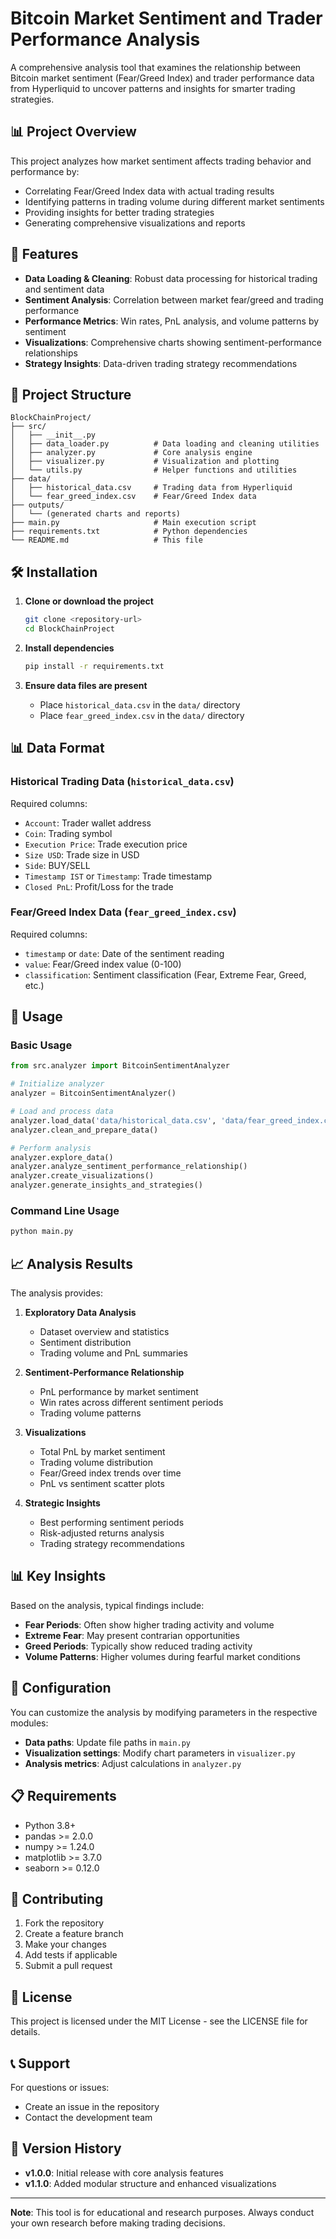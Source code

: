 # Bitcoin Market Sentiment and Trader Performance Analysis

A comprehensive analysis tool that examines the relationship between Bitcoin market sentiment (Fear/Greed Index) and trader performance data from Hyperliquid to uncover patterns and insights for smarter trading strategies.

## 📊 Project Overview

This project analyzes how market sentiment affects trading behavior and performance by:
- Correlating Fear/Greed Index data with actual trading results
- Identifying patterns in trading volume during different market sentiments
- Providing insights for better trading strategies
- Generating comprehensive visualizations and reports

## 🚀 Features

- **Data Loading & Cleaning**: Robust data processing for historical trading and sentiment data
- **Sentiment Analysis**: Correlation between market fear/greed and trading performance
- **Performance Metrics**: Win rates, PnL analysis, and volume patterns by sentiment
- **Visualizations**: Comprehensive charts showing sentiment-performance relationships
- **Strategy Insights**: Data-driven trading strategy recommendations

## 📁 Project Structure

```
BlockChainProject/
├── src/
│   ├── __init__.py
│   ├── data_loader.py          # Data loading and cleaning utilities
│   ├── analyzer.py             # Core analysis engine
│   ├── visualizer.py           # Visualization and plotting
│   └── utils.py                # Helper functions and utilities
├── data/
│   ├── historical_data.csv     # Trading data from Hyperliquid
│   └── fear_greed_index.csv    # Fear/Greed Index data
├── outputs/
│   └── (generated charts and reports)
├── main.py                     # Main execution script
├── requirements.txt            # Python dependencies
└── README.md                   # This file
```

## 🛠️ Installation

1. **Clone or download the project**
   ```bash
   git clone <repository-url>
   cd BlockChainProject
   ```

2. **Install dependencies**
   ```bash
   pip install -r requirements.txt
   ```

3. **Ensure data files are present**
   - Place `historical_data.csv` in the `data/` directory
   - Place `fear_greed_index.csv` in the `data/` directory

## 📊 Data Format

### Historical Trading Data (`historical_data.csv`)
Required columns:
- `Account`: Trader wallet address
- `Coin`: Trading symbol
- `Execution Price`: Trade execution price
- `Size USD`: Trade size in USD
- `Side`: BUY/SELL
- `Timestamp IST` or `Timestamp`: Trade timestamp
- `Closed PnL`: Profit/Loss for the trade

### Fear/Greed Index Data (`fear_greed_index.csv`)
Required columns:
- `timestamp` or `date`: Date of the sentiment reading
- `value`: Fear/Greed index value (0-100)
- `classification`: Sentiment classification (Fear, Extreme Fear, Greed, etc.)

## 🚀 Usage

### Basic Usage
```python
from src.analyzer import BitcoinSentimentAnalyzer

# Initialize analyzer
analyzer = BitcoinSentimentAnalyzer()

# Load and process data
analyzer.load_data('data/historical_data.csv', 'data/fear_greed_index.csv')
analyzer.clean_and_prepare_data()

# Perform analysis
analyzer.explore_data()
analyzer.analyze_sentiment_performance_relationship()
analyzer.create_visualizations()
analyzer.generate_insights_and_strategies()
```

### Command Line Usage
```bash
python main.py
```

## 📈 Analysis Results

The analysis provides:

1. **Exploratory Data Analysis**
   - Dataset overview and statistics
   - Sentiment distribution
   - Trading volume and PnL summaries

2. **Sentiment-Performance Relationship**
   - PnL performance by market sentiment
   - Win rates across different sentiment periods
   - Trading volume patterns

3. **Visualizations**
   - Total PnL by market sentiment
   - Trading volume distribution
   - Fear/Greed index trends over time
   - PnL vs sentiment scatter plots

4. **Strategic Insights**
   - Best performing sentiment periods
   - Risk-adjusted returns analysis
   - Trading strategy recommendations

## 📊 Key Insights

Based on the analysis, typical findings include:

- **Fear Periods**: Often show higher trading activity and volume
- **Extreme Fear**: May present contrarian opportunities
- **Greed Periods**: Typically show reduced trading activity
- **Volume Patterns**: Higher volumes during fearful market conditions

## 🔧 Configuration

You can customize the analysis by modifying parameters in the respective modules:

- **Data paths**: Update file paths in `main.py`
- **Visualization settings**: Modify chart parameters in `visualizer.py`
- **Analysis metrics**: Adjust calculations in `analyzer.py`

## 📋 Requirements

- Python 3.8+
- pandas >= 2.0.0
- numpy >= 1.24.0
- matplotlib >= 3.7.0
- seaborn >= 0.12.0

## 🤝 Contributing

1. Fork the repository
2. Create a feature branch
3. Make your changes
4. Add tests if applicable
5. Submit a pull request

## 📄 License

This project is licensed under the MIT License - see the LICENSE file for details.

## 📞 Support

For questions or issues:
- Create an issue in the repository
- Contact the development team

## 🔄 Version History

- **v1.0.0**: Initial release with core analysis features
- **v1.1.0**: Added modular structure and enhanced visualizations

---

**Note**: This tool is for educational and research purposes. Always conduct your own research before making trading decisions.